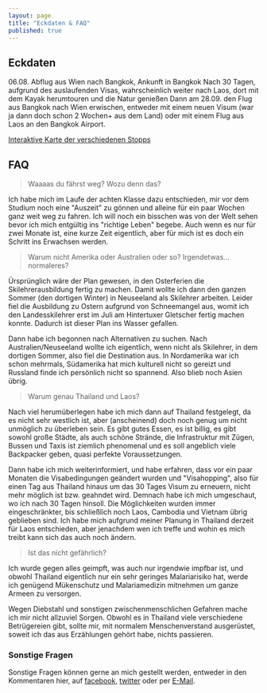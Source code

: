 ```yaml
---
layout: page
title: "Eckdaten & FAQ"
published: true
---
```


## Eckdaten

06.08. Abflug aus Wien nach Bangkok, Ankunft in Bangkok
Nach 30 Tagen, aufgrund des auslaufenden Visas, wahrscheinlich weiter nach Laos, dort mit dem Kayak herumtouren und die Natur genießen
Dann am 28.09. den Flug aus Bangkok nach Wien erwischen, entweder mit einem neuen Visum (war ja dann doch schon 2 Wochen+ aus dem Land) oder mit einem Flug aus Laos an  den Bangkok Airport.

[Interaktive Karte der verschiedenen Stopps](http://mstoiber.com/odyssey.html)

## FAQ

> Waaaas du fährst weg? Wozu denn das?

Ich habe mich im Laufe der achten Klasse dazu entschieden, mir vor dem Studium noch eine "Auszeit" zu gönnen und alleine für ein paar Wochen ganz weit weg zu fahren. Ich will noch ein bisschen was von der Welt sehen bevor ich mich entgültig ins "richtige Leben" begebe. Auch wenn es nur für zwei Monate ist, eine kurze Zeit eigentlich, aber für mich ist es doch ein Schritt ins Erwachsen werden.

> Warum nicht Amerika oder Australien oder so? Irgendetwas... normaleres?

Ürsprünglich wäre der Plan gewesen, in den Osterferien die Skilehrerausbildung fertig zu machen. Damit wollte ich dann den ganzen Sommer (den dortigen Winter) in Neuseeland als Skilehrer arbeiten. Leider fiel die Ausbildung zu Ostern aufgrund von Schneemangel aus, womit ich den Landesskilehrer erst im Juli am Hintertuxer Gletscher fertig machen konnte. Dadurch ist dieser Plan ins Wasser gefallen.

Dann habe ich begonnen nach Alternativen zu suchen. Nach Australien/Neuseeland wollte ich eigentlich, wenn nicht als Skilehrer, in dem dortigen Sommer, also fiel die Destination aus. In Nordamerika war ich schon mehrmals, Südamerika hat mich kulturell nicht so gereizt und Russland finde ich persönlich nicht so spannend. Also blieb noch Asien übrig.
 
> Warum genau Thailand und Laos?

Nach viel herumüberlegen habe ich mich dann auf Thailand festgelegt, da es nicht sehr westlich ist, aber (anscheinend) doch noch genug um nicht unmöglich zu überleben sein. Es gibt gutes Essen, es ist billig, es gibt sowohl große Städte, als auch schöne Strände, die Infrastruktur mit Zügen, Bussen und Taxis ist ziemlich phenomenal und es soll angeblich viele Backpacker geben, quasi perfekte Voraussetzungen. 

Dann habe ich mich weiterinformiert, und habe erfahren, dass vor ein paar Monaten die Visabedingungen geändert wurden und "Visahopping", also für einen Tag aus Thailand hinaus um das 30 Tages Visum zu erneuern, nicht mehr möglich ist bzw. geahndet wird. Demnach habe ich mich umgeschaut, wo ich nach 30 Tagen hinsoll. Die Möglichkeiten wurden immer eingeschränkter, bis schließlich noch Laos, Cambodia und Vietnam übrig geblieben sind. Ich habe mich aufgrund meiner Planung in Thailand derzeit für Laos entschieden, aber jenachdem wen ich treffe und wohin es mich treibt kann sich das auch noch ändern.

> Ist das nicht gefährlich?

Ich wurde gegen alles geimpft, was auch nur irgendwie impfbar ist, und obwohl Thailand eigentlich nur ein sehr geringes Malariarisiko hat, werde ich genügend Mükenschutz und Malariamedizin mitnehmen um ganze Armeen zu versorgen. 

Wegen Diebstahl und sonstigen zwischenmenschlichen Gefahren mache ich mir nicht allzuviel Sorgen. Obwohl es in Thailand viele verschiedene Betrügereien gibt, sollte mir, mit normalem Menschenverstand ausgerüstet, soweit ich das aus Erzählungen gehört habe, nichts passieren. 

### Sonstige Fragen

Sonstige Fragen können gerne an mich gestellt werden, entweder in den Kommentaren hier, auf [facebook](http://facebook.com/JustStoiber "Max Stoiber auf Facebook"), [twitter](http://twitter.com/mstoiber05 "mstoiber05 auf twitter") oder per [E-Mail](mailto:contact@mstoiber.com "Mail an Max Stoiber senden").

